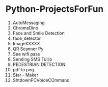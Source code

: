 # Python-ProjectsForFun
 
1. AutoMessaging
2. ChromeDino
3. Face and Smile Detection
4. face_detector
5. ImageXXXXX
6. QR Scanner Py
7. See wifi pass
8. Sending  SMS Tuilio
9. PEDESTRIAN DETECTION
10. pdf to png
11. Star - Maker
12. ShtdownPCVoiceCOmmand